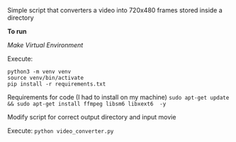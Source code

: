 Simple script that converters a video into 720x480 frames stored inside a directory

**To run**

*Make Virtual Environment*

Execute:

```
python3 -m venv venv
source venv/bin/activate
pip install -r requirements.txt
```

Requirements for code (I had to install on my machine)
`sudo apt-get update && sudo apt-get install ffmpeg libsm6 libxext6  -y`

Modify script for correct output directory and input movie

Execute:
`python video_converter.py`
